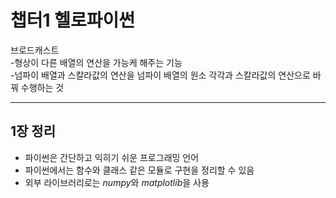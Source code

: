 # 챕터1 헬로파이썬
브로드캐스트  
-형상이 다른 배열의 연산을 가능케 해주는 기능  
-넘파이 배열과 스칼라값의 연산을 넘파이 배열의 원소 각각과 스칼라값의 연산으로 바꿔 수행하는 것

---
## 1장 정리
- 파이썬은 간단하고 익히기 쉬운 프로그래밍 언어
- 파이썬에서는 함수와 클래스 같은 모듈로 구현을 정리할 수 있음
- 외부 라이브러리로는 *numpy*와 *matplotlib*을 사용